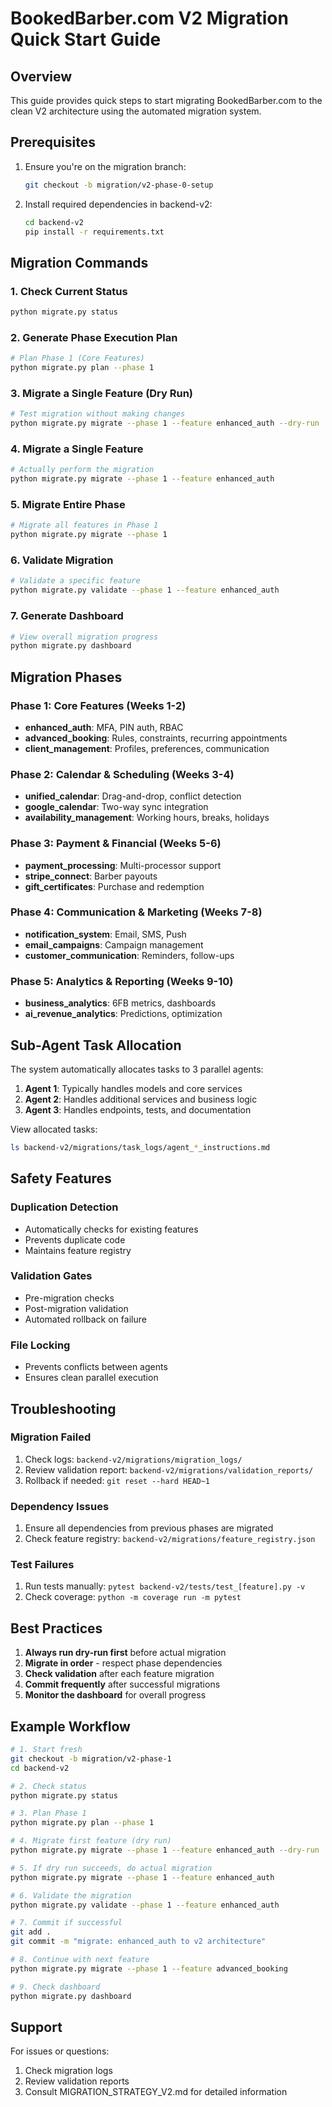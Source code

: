# BookedBarber.com V2 Migration Quick Start Guide

## Overview

This guide provides quick steps to start migrating BookedBarber.com to the clean V2 architecture using the automated migration system.

## Prerequisites

1. Ensure you're on the migration branch:
   ```bash
   git checkout -b migration/v2-phase-0-setup
   ```

2. Install required dependencies in backend-v2:
   ```bash
   cd backend-v2
   pip install -r requirements.txt
   ```

## Migration Commands

### 1. Check Current Status
```bash
python migrate.py status
```

### 2. Generate Phase Execution Plan
```bash
# Plan Phase 1 (Core Features)
python migrate.py plan --phase 1
```

### 3. Migrate a Single Feature (Dry Run)
```bash
# Test migration without making changes
python migrate.py migrate --phase 1 --feature enhanced_auth --dry-run
```

### 4. Migrate a Single Feature
```bash
# Actually perform the migration
python migrate.py migrate --phase 1 --feature enhanced_auth
```

### 5. Migrate Entire Phase
```bash
# Migrate all features in Phase 1
python migrate.py migrate --phase 1
```

### 6. Validate Migration
```bash
# Validate a specific feature
python migrate.py validate --phase 1 --feature enhanced_auth
```

### 7. Generate Dashboard
```bash
# View overall migration progress
python migrate.py dashboard
```

## Migration Phases

### Phase 1: Core Features (Weeks 1-2)
- **enhanced_auth**: MFA, PIN auth, RBAC
- **advanced_booking**: Rules, constraints, recurring appointments
- **client_management**: Profiles, preferences, communication

### Phase 2: Calendar & Scheduling (Weeks 3-4)
- **unified_calendar**: Drag-and-drop, conflict detection
- **google_calendar**: Two-way sync integration
- **availability_management**: Working hours, breaks, holidays

### Phase 3: Payment & Financial (Weeks 5-6)
- **payment_processing**: Multi-processor support
- **stripe_connect**: Barber payouts
- **gift_certificates**: Purchase and redemption

### Phase 4: Communication & Marketing (Weeks 7-8)
- **notification_system**: Email, SMS, Push
- **email_campaigns**: Campaign management
- **customer_communication**: Reminders, follow-ups

### Phase 5: Analytics & Reporting (Weeks 9-10)
- **business_analytics**: 6FB metrics, dashboards
- **ai_revenue_analytics**: Predictions, optimization

## Sub-Agent Task Allocation

The system automatically allocates tasks to 3 parallel agents:

1. **Agent 1**: Typically handles models and core services
2. **Agent 2**: Handles additional services and business logic
3. **Agent 3**: Handles endpoints, tests, and documentation

View allocated tasks:
```bash
ls backend-v2/migrations/task_logs/agent_*_instructions.md
```

## Safety Features

### Duplication Detection
- Automatically checks for existing features
- Prevents duplicate code
- Maintains feature registry

### Validation Gates
- Pre-migration checks
- Post-migration validation
- Automated rollback on failure

### File Locking
- Prevents conflicts between agents
- Ensures clean parallel execution

## Troubleshooting

### Migration Failed
1. Check logs: `backend-v2/migrations/migration_logs/`
2. Review validation report: `backend-v2/migrations/validation_reports/`
3. Rollback if needed: `git reset --hard HEAD~1`

### Dependency Issues
1. Ensure all dependencies from previous phases are migrated
2. Check feature registry: `backend-v2/migrations/feature_registry.json`

### Test Failures
1. Run tests manually: `pytest backend-v2/tests/test_[feature].py -v`
2. Check coverage: `python -m coverage run -m pytest`

## Best Practices

1. **Always run dry-run first** before actual migration
2. **Migrate in order** - respect phase dependencies
3. **Check validation** after each feature migration
4. **Commit frequently** after successful migrations
5. **Monitor the dashboard** for overall progress

## Example Workflow

```bash
# 1. Start fresh
git checkout -b migration/v2-phase-1
cd backend-v2

# 2. Check status
python migrate.py status

# 3. Plan Phase 1
python migrate.py plan --phase 1

# 4. Migrate first feature (dry run)
python migrate.py migrate --phase 1 --feature enhanced_auth --dry-run

# 5. If dry run succeeds, do actual migration
python migrate.py migrate --phase 1 --feature enhanced_auth

# 6. Validate the migration
python migrate.py validate --phase 1 --feature enhanced_auth

# 7. Commit if successful
git add .
git commit -m "migrate: enhanced_auth to v2 architecture"

# 8. Continue with next feature
python migrate.py migrate --phase 1 --feature advanced_booking

# 9. Check dashboard
python migrate.py dashboard
```

## Support

For issues or questions:
1. Check migration logs
2. Review validation reports
3. Consult MIGRATION_STRATEGY_V2.md for detailed information